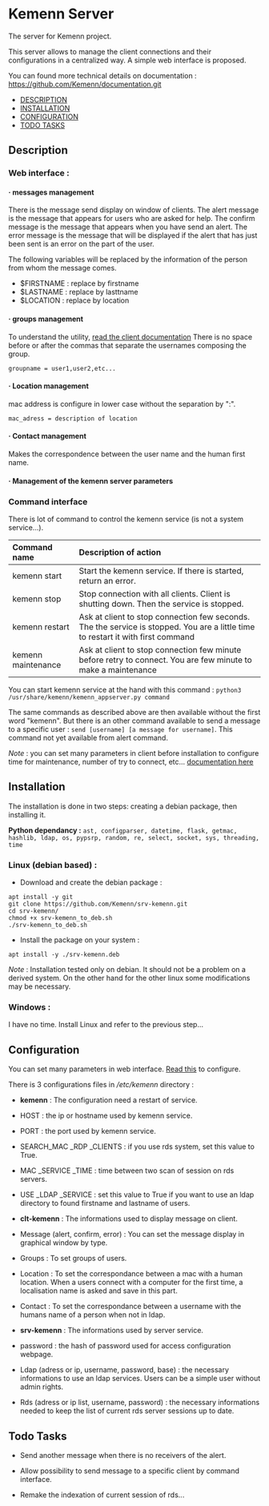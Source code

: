 # Kemenn Server

The server for Kemenn project.

This server allows to manage the client connections and their configurations in a centralized way. A simple web interface is proposed.

You can found more technical details on documentation : https://github.com/Kemenn/documentation.git

- [DESCRIPTION](#description)
- [INSTALLATION](#installation)
- [CONFIGURATION](#configuration)
- [TODO TASKS](#todo-tasks)



## Description


### Web interface :

#### · messages management
There is the message send display on window of clients. The alert message is the message that appears for users who are asked for help. The confirm message is the message that appears when you have send an alert. The error message is the message that will be displayed if the alert that has just been sent is an error on the part of the user.

The following variables will be replaced by the information of the person from whom the message comes.

  - $FIRSTNAME : replace by firstname
  - $LASTNAME : replace by lasttname
  - $LOCATION : replace by location

#### · groups management

To understand the utility, [read the client documentation](https://github.com/Kemenn/clt-kemenn#user-group)
There is no space before or after the commas that separate the usernames composing the group.

`groupname = user1,user2,etc...`

#### · Location management
mac address is configure in lower case without the separation by ":".

`mac_adress = description of location`

#### · Contact management
Makes the correspondence between the user name and the human first name.

#### · Management of the kemenn server parameters


### Command interface

There is lot of command to control the kemenn service (is not a system service...).

| Command name | Description of action |
| :----------- | :-------------------- |
| kemenn start | Start the kemenn service. If there is started, return an error. |
| kemenn stop  | Stop connection with all clients. Client is shutting down. Then the service is stopped. |
| kemenn restart | Ask at client to stop connection few seconds. The the service is stopped. You are a little time to restart it with first command |
| kemenn maintenance | Ask at client to stop connection few minute before retry to connect. You are few minute to make a maintenance |

You can start kemenn service at the hand with this command : `python3 /usr/share/kemenn/kemenn_appserver.py command`

The same commands as described above are then available without the first word "kemenn". But there is an other command available to send a message to a specific user : `send [username] [a message for username]`. This command not yet available from alert command.

*Note* : you can set many parameters in client before installation to configure time for maintenance, number of try to connect, etc... [documentation here](https://github.com/Kemenn/clt-kemenn#configuration)



## Installation

The installation is done in two steps: creating a debian package, then installing it.

**Python dependancy :**
`ast, configparser, datetime, flask, getmac, hashlib, ldap, os, pypsrp, random, re, select, socket, sys, threading, time`


### Linux (debian based) :

- Download and create the debian package :

```
apt install -y git
git clone https://github.com/Kemenn/srv-kemenn.git
cd srv-kemenn/
chmod +x srv-kemenn_to_deb.sh
./srv-kemenn_to_deb.sh
```
- Install the package on your system :

```
apt install -y ./srv-kemenn.deb
```
*Note* : Installation tested only on debian. It should not be a problem on a derived system. On the other hand for the other linux some modifications may be necessary.


### Windows :
I have no time. Install Linux and refer to the previous step...



## Configuration

You can set many parameters in web interface. [Read this](#web-interface) to configure.

There is 3 configurations files in */etc/kemenn* directory :

 * **kemenn** : The configuration need a restart of service.
  * HOST : the ip or hostname used by kemenn service.
  * PORT : the port used by kemenn service.
  * SEARCH_MAC _RDP _CLIENTS : if you use rds system, set this value to True.
  * MAC _SERVICE _TIME : time between two scan of session on rds servers.
  * USE _LDAP _SERVICE : set this value to True if you want to use an ldap directory to found firstname and lastname of users.

 * **clt-kemenn** : The informations used to display message on client.
  * Message (alert, confirm, error) : You can set the message display in graphical window by type.
  * Groups : To set groups of users.
  * Location : To set the correspondance between a mac with a human location. When a users connect with a computer for the first time, a localisation name is asked and save in this part.
  * Contact : To set the correspondance between a username with the humans name of a person when not in ldap.

 * **srv-kemenn** : The informations used by server service.
  * password : the hash of password used for access configuration webpage.
  * Ldap (adress or ip, username, password, base) : the necessary informations to use an ldap services. Users can be a simple user without admin rights.
  * Rds (adress or ip list, username, password) : the necessary informations needed to keep the list of current rds server sessions up to date.



## Todo Tasks

 - Send another message when there is no receivers of the alert.

 - Allow possibility to send message to a specific client by command interface.
 
 - Remake the indexation of current session of rds...